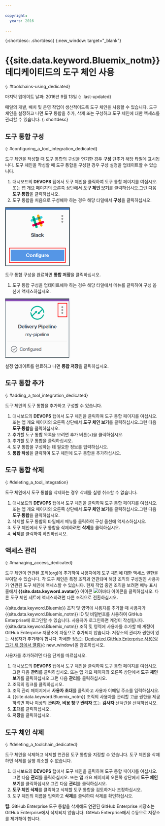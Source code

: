 ```yaml
---

copyright:
  years: 2016

---
```


{:shortdesc: .shortdesc}
{:new_window: target="_blank"}

# {{site.data.keyword.Bluemix_notm}} 데디케이티드의 도구 체인 사용
{: #toolchains-using_dedicated}

마지막 업데이트 날짜: 2016년 9월 13일
{: .last-updated}

매일의 개발, 배치 및 운영 작업이 생산적이도록 도구 체인을 사용할 수 있습니다. 도구 체인을 설정하고 나면 도구 통합을 추가, 삭제 또는 구성하고 도구 체인에 대한 액세스를 관리할 수 있습니다.
{: shortdesc}

## 도구 통합 구성
{: #configuring_a_tool_integration_dedicated}

도구 체인을 작성할 때 도구 통합의 구성을 연기한 경우 **구성** 단추가 해당 타일에 표시됩니다. 도구 체인을 작성할 때 도구 통합을 구성한 경우 구성 설정을 업데이트할 수 있습니다.

1. 대시보드의 **DEVOPS** 탭에서 도구 체인을 클릭하여 도구 통합 페이지를 여십시오. 또는 앱 개요 페이지의 오른쪽 상단에서 **도구 체인 보기**를 클릭하십시오.그런 다음 **도구 통합**을 클릭하십시오.
1. 도구 통합을 처음으로 구성해야 하는 경우 해당 타일에서 **구성**을 클릭하십시오.

  ![구성 버튼](images/toolchain_tile_configure.png)

 도구 통합 구성을 완료하면 **통합 저장**을 클릭하십시오.
 
1. 도구 통합 구성을 업데이트해야 하는 경우 해당 타일에서 메뉴를 클릭하여 구성 옵션에 액세스하십시오.

  ![구성 메뉴](images/toolchain_tile_menu.png)
 
 설정 업데이트를 완료하고 나면 **통합 저장**을 클릭하십시오.

## 도구 통합 추가
{: #adding_a_tool_integration_dedicated}

도구 체인의 도구 통합을 추가하고 구성할 수 있습니다.

1. 대시보드의 **DEVOPS** 탭에서 도구 체인을 클릭하여 도구 통합 페이지를 여십시오. 또는 앱 개요 페이지의 오른쪽 상단에서 **도구 체인 보기**를 클릭하십시오.그런 다음 **도구 통합**을 클릭하십시오.
1. 추가할 도구 통합 목록을 보려면 추가 버튼(+)을 클릭하십시오.
1. 추가할 도구 통합을 클릭하십시오.
1. 도구 통합을 구성하는 데 필요한 정보를 입력하십시오. 
1. **통합 작성**을 클릭하여 도구 체인에 도구 통합을 추가하십시오.

## 도구 통합 삭제
{: #deleting_a_tool_integration}

도구 체인에서 도구 통합을 삭제하는 경우 삭제를 실행 취소할 수 없습니다. 

1. 대시보드의 **DEVOPS** 탭에서 도구 체인을 클릭하여 도구 통합 페이지를 여십시오. 또는 앱 개요 페이지의 오른쪽 상단에서 **도구 체인 보기**를 클릭하십시오.그런 다음 **도구 통합**을 클릭하십시오.
1. 삭제할 도구 통합의 타일에서 메뉴를 클릭하여 구성 옵션에 액세스하십시오. 
1. 도구 체인에서 도구 통합을 삭제하려면 **삭제**를 클릭하십시오.
1. **삭제**를 클릭하여 확인하십시오. 

## 액세스 관리
{: #managing_access_dedicated}

도구 체인이 연관된 조직(org)에 추가하여 사용자에게 도구 체인에 대한 액세스 권한을 부여할 수 있습니다. 각 도구 체인은 특정 조직과 연관되며 해당 조직의 구성원인 사용자가 연관된 도구 체인에 액세스할 수 있습니다. 현재 작업 중인 조직을 보려면 메뉴 표시줄에서 **{{site.data.keyword.avatar}}** 아이콘 ![아바타 아이콘](../icons/i-avatar-icon.svg)을 클릭하십시오. 다른 도구 체인 세트에 액세스하려면 다른 조직으로 전환하십시오.

{{site.data.keyword.Bluemix}} 조직 및 영역에 사용자를 추가할 때 사용자가 {{site.data.keyword.Bluemix_notm}} ID 및 비밀번호를 사용하여 GitHub Enterprise에 로그인할 수 있습니다. 사용자가 로그인하면 계정이 작성됩니다. {{site.data.keyword.Bluemix_notm}} 조직 및 영역에 사용자를 추가할 때 계정이 GitHub Enterprise 저장소에 자동으로 추가되지 않습니다. 저장소의 관리자 권한이 있는 사용자가 추가해야 합니다. 자세한 정보는 [Dedicated GitHub Enterprise 사용(링크가 새 창에서 열림)](../services/ghededicated/index.html){: new_window}을 참조하십시오.

사용자를 추가하려면 다음 단계를 따르십시오. 

1. 대시보드의 **DEVOPS** 탭에서 도구 체인을 클릭하여 도구 통합 페이지를 여십시오. 그런 다음 **관리**를 클릭하십시오. 또는 앱 개요 페이지의 오른쪽 상단에서 **도구 체인 보기**를 클릭하십시오.그런 다음 **관리**를 클릭하십시오.   
1. 조직의 링크를 클릭하십시오. 
1. 조직 관리 페이지에서 **사용자 초대**를 클릭하고 사용자 이메일 주소를 입력하십시오.
1. {{site.data.keyword.Bluemix_notm}} 조직의 사용자를 관리할 고급 권한을 제공하려면 하나 이상의 **관리자**, **비용 청구 관리자** 또는 **감사자** 선택란을 선택하십시오.
1. **초대**를 클릭하십시오.
1. **저장**을 클릭하십시오. 

## 도구 체인 삭제
{: #deleting_a_toolchain_dedicated}

도구 체인을 삭제하고 삭제할 연관된 도구 통합을 지정할 수 있습니다. 도구 체인을 삭제하면 삭제를 실행 취소할 수 없습니다.

1. 대시보드의 **DEVOPS** 탭에서 도구 체인을 클릭하여 도구 통합 페이지를 여십시오. 그런 다음 **관리**를 클릭하십시오. 또는 앱 개요 페이지의 오른쪽 상단에서 **도구 체인 보기**를 클릭하십시오.그런 다음 **관리**를 클릭하십시오. 
1. **도구 체인 삭제**를 클릭하고 삭제할 도구 통합을 검토하거나 조정하십시오.
1. 도구 체인의 이름을 입력하고 **삭제**를 클릭하여 삭제를 확인하십시오.

 **팁**: GitHub Enterprise 도구 통합을 삭제해도 연관된 GitHub Enterprise 저장소는 GitHub Enterprise에서 삭제되지 않습니다. GitHub Enterprise에서 수동으로 저장소를 제거해야 합니다.
